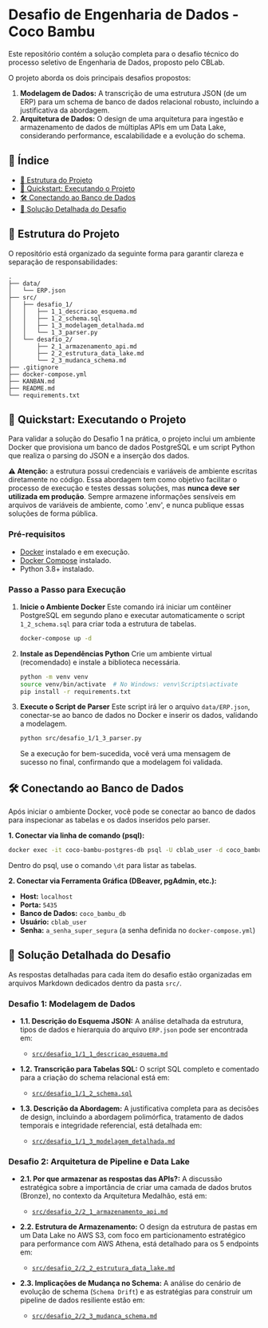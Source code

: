 # Desafio de Engenharia de Dados - Coco Bambu

Este repositório contém a solução completa para o desafio técnico do processo seletivo de Engenharia de Dados, proposto pelo CBLab.

O projeto aborda os dois principais desafios propostos:

1.  **Modelagem de Dados:** A transcrição de uma estrutura JSON (de um ERP) para um schema de banco de dados relacional robusto, incluindo a justificativa da abordagem.
2.  **Arquitetura de Dados:** O design de uma arquitetura para ingestão e armazenamento de dados de múltiplas APIs em um Data Lake, considerando performance, escalabilidade e a evolução do schema.

## 📜 Índice

  * [📂 Estrutura do Projeto](#estrutura-do-projeto)
  * [🚀 Quickstart: Executando o Projeto](#quickstart-executando-o-projeto)
  * [🛠️ Conectando ao Banco de Dados](#conectando-ao-banco-de-dados)
  * [📄 Solução Detalhada do Desafio](#solução-detalhada-do-desafio)

## 📁 Estrutura do Projeto

O repositório está organizado da seguinte forma para garantir clareza e separação de responsabilidades:

```
.
├── data/
│   └── ERP.json
├── src/
│   ├── desafio_1/
│   │   ├── 1_1_descricao_esquema.md
│   │   ├── 1_2_schema.sql
│   │   ├── 1_3_modelagem_detalhada.md
│   │   └── 1_3_parser.py
│   └── desafio_2/
│       ├── 2_1_armazenamento_api.md
│       ├── 2_2_estrutura_data_lake.md
│       └── 2_3_mudanca_schema.md
├── .gitignore
├── docker-compose.yml
├── KANBAN.md
├── README.md
└── requirements.txt
```

## 🚀 Quickstart: Executando o Projeto

Para validar a solução do Desafio 1 na prática, o projeto inclui um ambiente Docker que provisiona um banco de dados PostgreSQL e um script Python que realiza o parsing do JSON e a inserção dos dados.

**⚠️ Atenção:** a estrutura possui credenciais e variáveis de ambiente escritas diretamente no código. Essa abordagem tem como objetivo facilitar o processo de execução e testes dessas soluções, mas **nunca deve ser utilizada em produção**. Sempre armazene informações sensíveis em arquivos de variáveis de ambiente, como '.env', e nunca publique essas soluções de forma pública.

### Pré-requisitos

  * [Docker](https://www.google.com/search?q=https://www.docker.com/get-started) instalado e em execução.
  * [Docker Compose](https://docs.docker.com/compose/install/) instalado.
  * Python 3.8+ instalado.

### Passo a Passo para Execução

1.  **Inicie o Ambiente Docker**
    Este comando irá iniciar um contêiner PostgreSQL em segundo plano e executar automaticamente o script `1_2_schema.sql` para criar toda a estrutura de tabelas.

    ```bash
    docker-compose up -d
    ```

2.  **Instale as Dependências Python**
    Crie um ambiente virtual (recomendado) e instale a biblioteca necessária.

    ```bash
    python -m venv venv
    source venv/bin/activate  # No Windows: venv\Scripts\activate
    pip install -r requirements.txt
    ```

3.  **Execute o Script de Parser**
    Este script irá ler o arquivo `data/ERP.json`, conectar-se ao banco de dados no Docker e inserir os dados, validando a modelagem.

    ```bash
    python src/desafio_1/1_3_parser.py
    ```

    Se a execução for bem-sucedida, você verá uma mensagem de sucesso no final, confirmando que a modelagem foi validada.

## 🛠️ Conectando ao Banco de Dados

Após iniciar o ambiente Docker, você pode se conectar ao banco de dados para inspecionar as tabelas e os dados inseridos pelo parser.

**1. Conectar via linha de comando (psql):**

```bash
docker exec -it coco-bambu-postgres-db psql -U cblab_user -d coco_bambu_db
```

Dentro do psql, use o comando `\dt` para listar as tabelas.

**2. Conectar via Ferramenta Gráfica (DBeaver, pgAdmin, etc.):**

  * **Host:** `localhost`
  * **Porta:** `5435`
  * **Banco de Dados:** `coco_bambu_db`
  * **Usuário:** `cblab_user`
  * **Senha:** `a_senha_super_segura` (a senha definida no `docker-compose.yml`)

## 📄 Solução Detalhada do Desafio

As respostas detalhadas para cada item do desafio estão organizadas em arquivos Markdown dedicados dentro da pasta `src/`.

### Desafio 1: Modelagem de Dados

  * **1.1. Descrição do Esquema JSON:** A análise detalhada da estrutura, tipos de dados e hierarquia do arquivo `ERP.json` pode ser encontrada em:

      * [`src/desafio_1/1_1_descricao_esquema.md`](#src/desafio_1/1_1_descricao_esquema.md)

  * **1.2. Transcrição para Tabelas SQL:** O script SQL completo e comentado para a criação do schema relacional está em:

      * [`src/desafio_1/1_2_schema.sql`](#src/desafio_1/1_2_schema.sql)

  * **1.3. Descrição da Abordagem:** A justificativa completa para as decisões de design, incluindo a abordagem polimórfica, tratamento de dados temporais e integridade referencial, está detalhada em:

      * [`src/desafio_1/1_3_modelagem_detalhada.md`](#src/desafio_1/1_3_modelagem_detalhada.md)

### Desafio 2: Arquitetura de Pipeline e Data Lake

  * **2.1. Por que armazenar as respostas das APIs?:** A discussão estratégica sobre a importância de criar uma camada de dados brutos (Bronze), no contexto da Arquitetura Medalhão, está em:

      * [`src/desafio_2/2_1_armazenamento_api.md`](#src/desafio_2/2_1_armazenamento_api.md)

  * **2.2. Estrutura de Armazenamento:** O design da estrutura de pastas em um Data Lake no AWS S3, com foco em particionamento estratégico para performance com AWS Athena, está detalhado para os 5 endpoints em:

      * [`src/desafio_2/2_2_estrutura_data_lake.md`](#src/desafio_2/2_2_estrutura_data_lake.md)

  * **2.3. Implicações de Mudança no Schema:** A análise do cenário de evolução de schema (`Schema Drift`) e as estratégias para construir um pipeline de dados resiliente estão em:

      * [`src/desafio_2/2_3_mudanca_schema.md`](#src/desafio_2/2_3_mudanca_schema.md)


